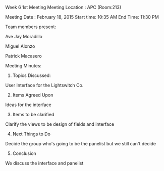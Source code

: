 Week 6
1st Meeting
Meeting Location : APC (Room:213)

Meeting Date : February 18, 2015 Start time: 10:35 AM End Time: 11:30 PM

Team members present:

Ave Jay Moradillo

Miguel Alonzo

Patrick Macasero

Meeting Minutes:

1. Topics Discussed:

User Interface for the Lightswitch Co.

2. Items Agreed Upon

Ideas for the interface

3. Items to be clarified

Clarify the views to be design of fields and interface

4. Next Things to Do

Decide the group who's going to be the panelist but we still can't decide

5. Conclusion

We discuss the interface and panelist